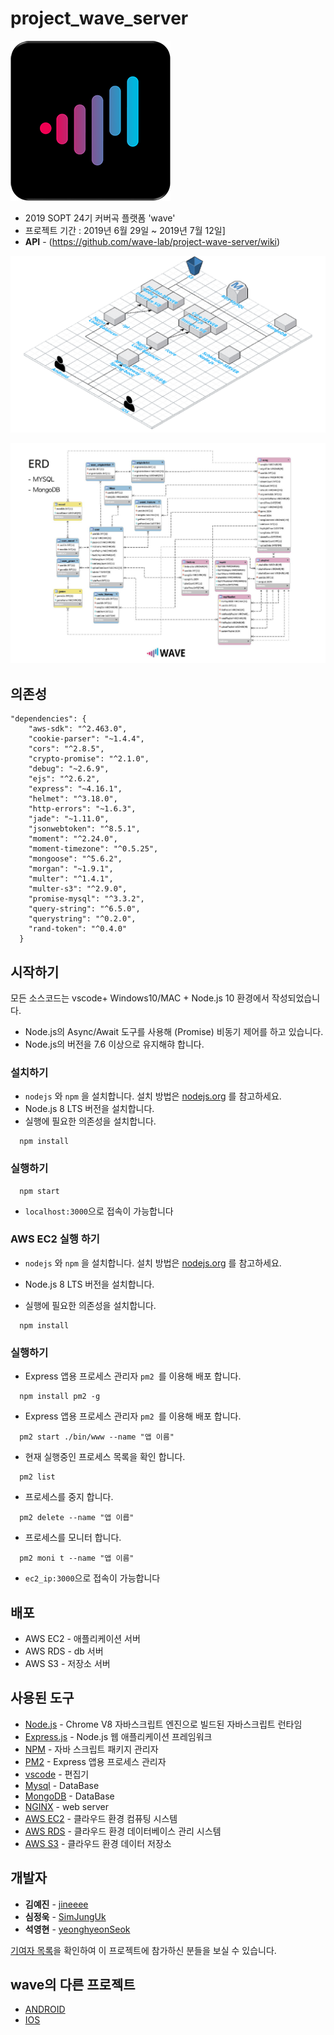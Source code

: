 # project_wave_server


![wave.png](https://github.com/wave-lab/project-wave-scheduler-server/blob/master/img/wave.png?raw=true)


* 2019 SOPT 24기 커버곡 플랫폼 'wave'
* 프로젝트 기간 : 2019년 6월 29일 ~ 2019년 7월 12일]
* **API** - (https://github.com/wave-lab/project-wave-server/wiki)



![architecture.png](https://github.com/wave-lab/project-wave-scheduler-server/blob/master/img/architecture.png?raw=true)



![erd.png](https://github.com/wave-lab/project-wave-scheduler-server/blob/master/img/erd.PNG?raw=true)



## 의존성

```
"dependencies": {
    "aws-sdk": "^2.463.0",
    "cookie-parser": "~1.4.4",
    "cors": "^2.8.5",
    "crypto-promise": "^2.1.0",
    "debug": "~2.6.9",
    "ejs": "^2.6.2",
    "express": "~4.16.1",
    "helmet": "^3.18.0",
    "http-errors": "~1.6.3",
    "jade": "~1.11.0",
    "jsonwebtoken": "^8.5.1",
    "moment": "^2.24.0",
    "moment-timezone": "^0.5.25",
    "mongoose": "^5.6.2",
    "morgan": "~1.9.1",
    "multer": "^1.4.1",
    "multer-s3": "^2.9.0",
    "promise-mysql": "^3.3.2",
    "query-string": "^6.5.0",
    "querystring": "^0.2.0",
    "rand-token": "^0.4.0"
  }
```

## 시작하기

모든 소스코드는 vscode+ Windows10/MAC + Node.js 10 환경에서 작성되었습니다.

- Node.js의 Async/Await 도구를 사용해 (Promise) 비동기 제어를 하고 있습니다.
- Node.js의 버전을 7.6 이상으로 유지해햐 합니다.

### 설치하기

- `nodejs` 와 `npm` 을 설치합니다. 설치 방법은 [nodejs.org](https://nodejs.org) 를 참고하세요.
- Node.js 8 LTS 버전을 설치합니다.
- 실행에 필요한 의존성을 설치합니다.

```
  npm install
```

### 실행하기

```
  npm start
```

- `localhost:3000`으로 접속이 가능합니다

### AWS EC2 실행 하기

- `nodejs` 와 `npm` 을 설치합니다. 설치 방법은 [nodejs.org](https://nodejs.org) 를 참고하세요.
- Node.js 8 LTS 버전을 설치합니다.

- 실행에 필요한 의존성을 설치합니다.

```
  npm install
```

### 실행하기

- Express 앱용 프로세스 관리자 `pm2 `를 이용해 배포 합니다.

```
  npm install pm2 -g
```

- Express 앱용 프로세스 관리자 `pm2 `를 이용해 배포 합니다.

```
  pm2 start ./bin/www --name "앱 이름"
```

- 현재 실행중인 프로세스 목록을 확인 합니다.

```
  pm2 list
```

- 프로세스를 중지 합니다.

```
  pm2 delete --name "앱 이릅"
```

- 프로세스를 모니터 합니다.

```
  pm2 moni t --name "앱 이름"
```

- `ec2_ip:3000`으로 접속이 가능합니다

## 배포

- AWS EC2 - 애플리케이션 서버
- AWS RDS - db 서버
- AWS S3 - 저장소 서버

## 사용된 도구

- [Node.js](https://nodejs.org/ko/) - Chrome V8 자바스크립트 엔진으로 빌드된 자바스크립트 런타임
- [Express.js](http://expressjs.com/ko/) - Node.js 웹 애플리케이션 프레임워크
- [NPM](https://rometools.github.io/rome/) - 자바 스크립트 패키지 관리자
- [PM2](http://pm2.keymetrics.io/) - Express 앱용 프로세스 관리자
- [vscode](https://code.visualstudio.com/) - 편집기
- [Mysql](https://www.mysql.com/) - DataBase
- [MongoDB](https://www.mongodb.com/) - DataBase
- [NGINX](https://nginx.org/en/) - web server
- [AWS EC2](https://aws.amazon.com/ko/ec2/?sc_channel=PS&sc_campaign=acquisition_KR&sc_publisher=google&sc_medium=english_ec2_b&sc_content=ec2_e&sc_detail=aws%20ec2&sc_category=ec2&sc_segment=177228231544&sc_matchtype=e&sc_country=KR&s_kwcid=AL!4422!3!177228231544!e!!g!!aws%20ec2&ef_id=WkRozwAAAnO-lPWy:20180412120123:s) - 클라우드 환경 컴퓨팅 시스템
- [AWS RDS](https://aws.amazon.com/ko/rds/) - 클라우드 환경 데이터베이스 관리 시스템
- [AWS S3](https://aws.amazon.com/ko/s3/?sc_channel=PS&sc_campaign=acquisition_KR&sc_publisher=google&sc_medium=english_s3_b&sc_content=s3_e&sc_detail=aws%20s3&sc_category=s3&sc_segment=177211245240&sc_matchtype=e&sc_country=KR&s_kwcid=AL!4422!3!177211245240!e!!g!!aws%20s3&ef_id=WkRozwAAAnO-lPWy:20180412120059:s) - 클라우드 환경 데이터 저장소

## 개발자

- **김예진** - [jineeee](https://github.com/jineeee) 
- **심정욱** - [SimJungUk](https://github.com/SimJungUk) 
- **석영현** - [yeonghyeonSeok](https://github.com/yeonghyeonSeok) 

[기여자 목록](https://github.com/wave-lab/project-wave-server/graphs/contributors)을 확인하여 이 프로젝트에 참가하신 분들을 보실 수 있습니다.

## wave의 다른 프로젝트

- [ANDROID](https://github.com/wave-lab/project-wave-Android) 
- [IOS](https://github.com/wave-lab/project-wave-iOS) 

